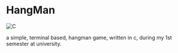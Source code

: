# HangMan
![C](https://img.shields.io/badge/c-%2300599C.svg?style=for-the-badge&logo=c&logoColor=white)

a simple, terminal based, hangman game, written in c, during my 1st semester at university.
